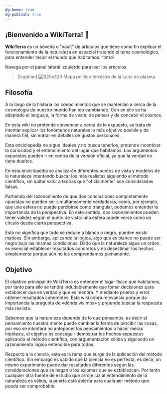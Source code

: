 ```yaml
---
dg-home: true
dg-publish: true
---
```


## **¡Bienvenido a WikiTerra!** 👋 

**WikiTerra** es un bóveda o "vault" de artículos que tiene como fin explicar el funcionamiento de la naturaleza en especial tratando el tema cosmológico, para entender mejor el mundo que habitamos. ^intro1

Navega por el panel lateral izquierdo para leer los artículos.

> [!caption]
> ![320x320](https://i.imgur.com/MvTLlds.png)
> Mapa político terrestre de la Luna de plasma


## **Filosofía**

A lo largo de la historia los conocimientos que se mantenían a cerca de la cosmología de nuestro mundo han ido cambiando. Con en ello se ha adaptado el lenguaje, la forma de vestir, de pensar y de concebir el cosmos.

En esta wiki no pretende convencer a cerca de lo expuesto, se trata de intentar explicar los fenómenos naturales lo más objetivo posible y de manera fiel, sin entrar en detalles de gustos personales.

Esta enciclopedia no sigue ideales y no busca tenerlos, pretende incentivar la curiosidad y el entendimiento del lugar que habitamos. Los argumentos expuestos pueden ir en contra de la versión oficial, ya que la verdad no tiene dueños.

En esta enciclopedia se analizarán diferentes puntos de vista y modelos de la naturaleza intentando buscar los más realistas siguiendo el método científico, sin quitar valor a teorías que "oficialmente" son consideradas falsas. 

Partiendo del razonamiento de que dos conclusiones completamente opuestas no pueden ser simultáneamente verdaderas, como, por ejemplo, que una esfera no puede percibirse como triangular, podemos entender la importancia de la perspectiva. En este sentido, dos razonamientos pueden tener validez según el punto de vista: una esfera puede verse como un círculo desde cierta perspectiva.

Esto no significa que todo se reduce a blanco o negro; pueden existir matices. Sin embargo, aplicando la lógica, algo que es blanco no puede ser negro bajo las mismas condiciones. Dado que la naturaleza sigue un orden, es esencial establecer resultados concretos y no desestimar los hechos simplemente porque aún no los comprendemos plenamente.

## **Objetivo**

El objetivo principal de WikiTerra es entender el lugar físico que habitamos, por tanto para ello se tendrá indudablemente que tomar decisiones para establecer que es verdad y que es mentira. Y mediante prueba y error obtener resultados coherentes. Esta wiki cobra relevancia porque da importancia la pregunta de «dónde vivimos» y pretende buscar la respuesta más realista.

Sabemos que la naturaleza depende de lo que pensamos, es decir el pensamiento nuestra mente puede cambiar la forma de percibir las cosas, por eso se intentará no anteponer los pensamientos o hacer meras hipótesis, el objetivo es conseguir demostrar los hechos expuestos aplicando el método científico, con argumentación sólida y siguiendo un razonamiento lógico entendible para todos.

Respecto a la ciencia, esta es la rama que surge de la aplicación del método científico. Sin embargo es sabido que la ciencia no es perfecta, es decir, un mismo experimento puede dar resultados diferentes según las consideraciones que se hagan o los axiomas que se establezcan. Por tanto cualquier otra fuente de estudio que arroje luz al entendimiento de la naturaleza es válida, la puerta está abierta para cualquier método que pueda ser comprobable.

